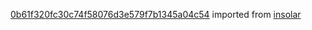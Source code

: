 [0b61f320fc30c74f58076d3e579f7b1345a04c54](https://github.com/insolar/insolar/commit/0b61f320fc30c74f58076d3e579f7b1345a04c54) imported from [insolar](https://github.com/insolar/insolar)
